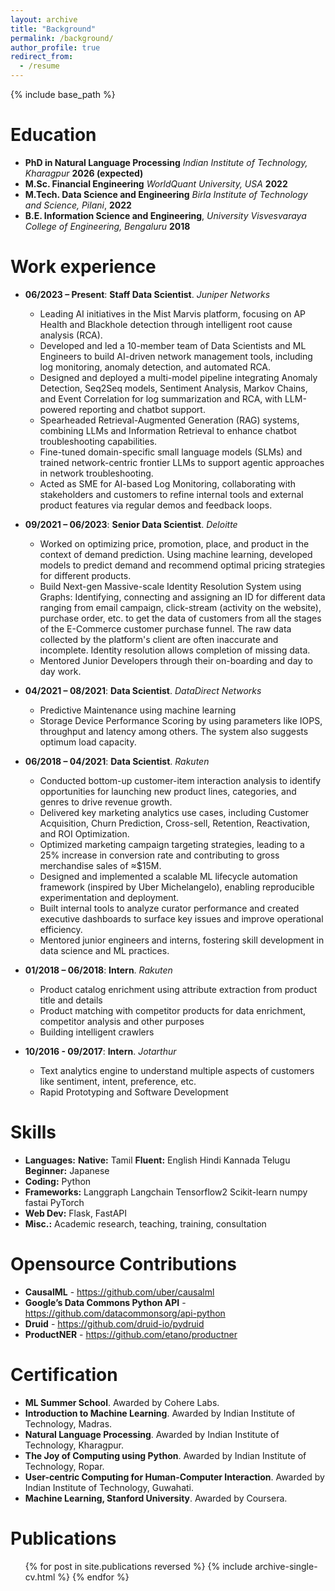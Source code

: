 ```yaml
---
layout: archive
title: "Background"
permalink: /background/
author_profile: true
redirect_from:
  - /resume
---
```


{% include base_path %}

Education
======
* **PhD in Natural Language Processing** *Indian Institute of Technology, Kharagpur* **2026 (expected)**
* **M.Sc. Financial Engineering** *WorldQuant University, USA* **2022**
* **M.Tech. Data Science and Engineering** *Birla Institute of Technology and Science, Pilani*, **2022**
* **B.E. Information Science and Engineering**, *University Visvesvaraya College of Engineering, Bengaluru* **2018**

Work experience
======
* **06/2023 – Present**: **Staff Data Scientist**. *Juniper Networks*
  * Leading AI initiatives in the Mist Marvis platform, focusing on AP Health and Blackhole detection through intelligent root cause analysis (RCA).
  * Developed and led a 10-member team of Data Scientists and ML Engineers to build AI-driven network management tools, including log monitoring, anomaly detection, and automated RCA.
  * Designed and deployed a multi-model pipeline integrating Anomaly Detection, Seq2Seq models, Sentiment Analysis, Markov Chains, and Event Correlation for log summarization and RCA, with LLM-powered reporting and chatbot support.
  * Spearheaded Retrieval-Augmented Generation (RAG) systems, combining LLMs and Information Retrieval to enhance chatbot troubleshooting capabilities.
  * Fine-tuned domain-specific small language models (SLMs) and trained network-centric frontier LLMs to support agentic approaches in network troubleshooting.
  * Acted as SME for AI-based Log Monitoring, collaborating with stakeholders and customers to refine internal tools and external product features via regular demos and feedback loops.

* **09/2021 – 06/2023**: **Senior Data Scientist**. *Deloitte*
  * Worked on optimizing price, promotion, place, and product in the context of demand prediction. Using machine learning, developed models to predict demand and recommend optimal pricing strategies for different products. 
  * Build Next-gen Massive-scale Identity Resolution System using Graphs:  Identifying, connecting and assigning an ID for different data ranging from email campaign, click-stream (activity on the website), purchase order, etc. to get the data of customers from all the stages of the E-Commerce customer purchase funnel. The raw data collected by the platform's client are often inaccurate and incomplete. Identity resolution allows completion of missing data. 
  * Mentored Junior Developers through their on-boarding and day to day work.

* **04/2021 – 08/2021**: **Data Scientist**. *DataDirect Networks*
  * Predictive Maintenance using machine learning
  * Storage Device Performance Scoring by using parameters like IOPS, throughput and latency among others. The system also suggests optimum load capacity.

* **06/2018 – 04/2021**: **Data Scientist**. *Rakuten*
  * Conducted bottom-up customer-item interaction analysis to identify opportunities for launching new product lines, categories, and genres to drive revenue growth.
  * Delivered key marketing analytics use cases, including Customer Acquisition, Churn Prediction, Cross-sell, Retention, Reactivation, and ROI Optimization.
  * Optimized marketing campaign targeting strategies, leading to a 25\% increase in conversion rate and contributing to gross merchandise sales of $\approx$\$15M.
  * Designed and implemented a scalable ML lifecycle automation framework (inspired by Uber Michelangelo), enabling reproducible experimentation and deployment.
  * Built internal tools to analyze curator performance and created executive dashboards to surface key issues and improve operational efficiency.
  * Mentored junior engineers and interns, fostering skill development in data science and ML practices.

* **01/2018 – 06/2018**: **Intern**. *Rakuten*
  * Product catalog enrichment using attribute extraction from product title and details
  * Product matching with competitor products for data enrichment, competitor analysis and other purposes
  * Building intelligent crawlers

* **10/2016 - 09/2017**: **Intern**. *Jotarthur*
  * Text analytics engine to understand multiple aspects of customers like sentiment, intent, preference, etc.
  * Rapid Prototyping and Software Development

Skills
======
* **Languages:** **Native:** Tamil **Fluent:** English Hindi Kannada Telugu **Beginner:** Japanese
* **Coding:** Python
* **Frameworks:** Langgraph Langchain Tensorflow2 Scikit-learn numpy fastai PyTorch
* **Web Dev:** Flask, FastAPI
* **Misc.:** Academic research, teaching, training, consultation

Opensource Contributions
======
* **CausalML** - https://github.com/uber/causalml
* **Google’s Data Commons Python API** - https://github.com/datacommonsorg/api-python
* **Druid** - https://github.com/druid-io/pydruid 
* **ProductNER** - https://github.com/etano/productner

Certification
======
* **ML Summer School**. Awarded by Cohere Labs.
* **Introduction to Machine Learning**. Awarded by Indian Institute of Technology, Madras.
* **Natural Language Processing**. Awarded by Indian Institute of Technology, Kharagpur.
* **The Joy of Computing using Python**. Awarded by Indian Institute of Technology, Ropar.
* **User-centric Computing for Human-Computer Interaction**. Awarded by Indian Institute of Technology, Guwahati.
* **Machine Learning, Stanford University**. Awarded by Coursera.

Publications
======
  <ul>{% for post in site.publications reversed %}
    {% include archive-single-cv.html %}
  {% endfor %}</ul>
